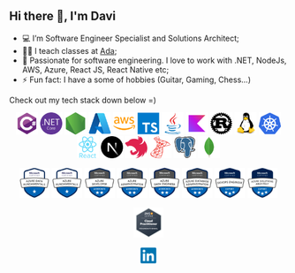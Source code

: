 ## Hi there 👋, I'm Davi
- 💻 I’m Software Engineer Specialist and Solutions Architect;
- 👨‍🏫 I teach classes at [Ada](https://ada.tech/);
- 🌱 Passionate for software engineering. I love to work with .NET, NodeJs, AWS, Azure, React JS, React Native etc;
- ⚡ Fun fact: I have a some of hobbies (Guitar, Gaming, Chess...)

Check out my tech stack down below =)

<p align="center">
<img src="https://raw.githubusercontent.com/devicons/devicon/master/icons/csharp/csharp-original.svg" alt="mongodb" width="40" height="40"/>
<img src="https://raw.githubusercontent.com/devicons/devicon/master/icons/dotnetcore/dotnetcore-original.svg" alt="mongodb" width="40" height="40"/>
<img src="https://raw.githubusercontent.com/devicons/devicon/master/icons/nodejs/nodejs-original.svg" alt="nodejs" width="40" height="40"/>
<img src="https://raw.githubusercontent.com/devicons/devicon/master/icons/azure/azure-original.svg" alt="azure" width="40" height="40"/>
<img src="https://raw.githubusercontent.com/devicons/devicon/master/icons/amazonwebservices/amazonwebservices-plain-wordmark.svg" alt="AWS" width="40" height="40"/>
<img src="https://raw.githubusercontent.com/devicons/devicon/master/icons/typescript/typescript-original.svg" alt="typescript" width="40" height="40"/>
<img src="https://raw.githubusercontent.com/devicons/devicon/master/icons/java/java-original.svg" alt="Java" width="40" height="40"/>
<img src="https://raw.githubusercontent.com/devicons/devicon/master/icons/kotlin/kotlin-original.svg" alt="Kotlin" width="40" height="40"/>
<img src="https://raw.githubusercontent.com/devicons/devicon/master/icons/rust/rust-plain.svg" alt="linux" width="40" height="40"/>
<img src="https://raw.githubusercontent.com/devicons/devicon/master/icons/linux/linux-original.svg" alt="linux" width="40" height="40"/>
<img src="https://raw.githubusercontent.com/devicons/devicon/master/icons/kubernetes/kubernetes-plain.svg" alt="kubernetes" width="40" height="40"/>
<img src="https://raw.githubusercontent.com/devicons/devicon/master/icons/react/react-original-wordmark.svg" alt="React" width="40" height="40"/>
<img src="https://raw.githubusercontent.com/devicons/devicon/master/icons/nextjs/nextjs-original.svg" alt="NextJs" width="40" height="40"/>
<img src="https://raw.githubusercontent.com/devicons/devicon/master/icons/nestjs/nestjs-original.svg" alt="Nestjs" width="40" height="40"/>
<img src="https://raw.githubusercontent.com/devicons/devicon/master/icons/microsoftsqlserver/microsoftsqlserver-plain.svg" alt="mongodb" width="40" height="40"/>
<img src="https://raw.githubusercontent.com/devicons/devicon/master/icons/postgresql/postgresql-original.svg" alt="mongodb" width="40" height="40"/>
<img src="https://raw.githubusercontent.com/devicons/devicon/master/icons/mongodb/mongodb-original.svg" alt="mongodb" width="40" height="40"/>
  
</p>
<p align="center">
<img src="https://raw.githubusercontent.com/DaviGn/DaviGn/master/azureIcons/dp900.png" alt="dp900" width="55" height="55"/>
<img src="https://raw.githubusercontent.com/DaviGn/DaviGn/master/azureIcons/az900.png" alt="az900" width="55" height="55"/>
<img src="https://raw.githubusercontent.com/DaviGn/DaviGn/master/azureIcons/az204.png" alt="az204" width="55" height="55"/>
<img src="https://raw.githubusercontent.com/DaviGn/DaviGn/master/azureIcons/az104.png" alt="az104" width="55" height="55"/>
<img src="https://raw.githubusercontent.com/DaviGn/DaviGn/master/azureIcons/dp203.png" alt="dp203" width="55" height="55"/>
<img src="https://raw.githubusercontent.com/DaviGn/DaviGn/master/azureIcons/dp300.png" alt="dp300" width="55" height="55"/>
<img src="https://raw.githubusercontent.com/DaviGn/DaviGn/master/azureIcons/az400.png" alt="az400" width="55" height="55"/>
<img src="https://raw.githubusercontent.com/DaviGn/DaviGn/master/azureIcons/az305.png" alt="az305" width="55" height="55"/>
</p>

<p align="center">
<img src="https://raw.githubusercontent.com/DaviGn/DaviGn/master/CLF-C01.png" alt="dp900" width="55" height="55"/>
</p>

<p align="center">
<a href="https://www.linkedin.com/in/gndavi" target="blank"><img align="center" src="https://raw.githubusercontent.com/devicons/devicon/1119b9f84c0290e0f0b38982099a2bd027a48bf1/icons/linkedin/linkedin-original.svg" alt="alissonsleal" height="30" width="30" /></a>
</p>
